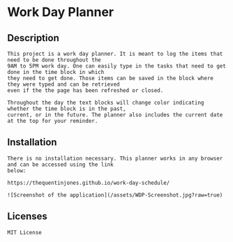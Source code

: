 # Work Day Planner

## Description

    This project is a work day planner. It is meant to log the items that need to be done throughout the
    9AM to 5PM work day. One can easily type in the tasks that need to get done in the time block in which 
    they need to get done. Those items can be saved in the block where they were typed and can be retrieved 
    even if the the page has been refreshed or closed.

    Throughout the day the text blocks will change color indicating whether the time block is in the past, 
    current, or in the future. The planner also includes the current date at the top for your reminder.

##   Installation

    There is no installation necessary. This planner works in any browser and can be accessed using the link 
    below:

    https://thequentinjones.github.io/work-day-schedule/

    ![Screenshot of the application](/assets/WDP-Screenshot.jpg?raw=true)

## Licenses

    MIT License



